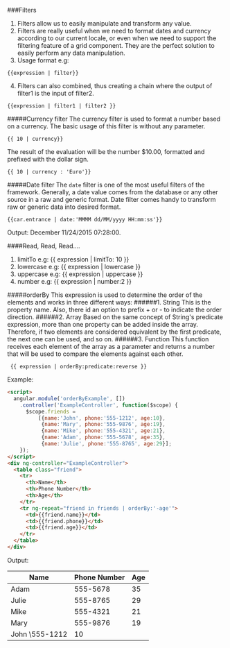 ###Filters
1. Filters allow us to easily manipulate and transform any value.
2. Filters are really useful when we need to format dates and currency according to our current locale, or even when we need to support the filtering feature of a grid component. They are the perfect solution to easily perform any data manipulation.
3. Usage format e.g:
```
{{expression | filter}}
```
4. Filters can also combined, thus creating a chain where the output of filter1 is the input of filter2.
```
{{expression | filter1 | filter2 }}
```
#####Currency filter
The currency filter is used to format a number based on a currency. The basic usage of this filter is  without any parameter.
```
{{ 10 | currency}}
```
The result of the evaluation will be the number $10.00, formatted and prefixed with the dollar sign. 
```
{{ 10 | currency : 'Euro'}}
```
#####Date filter
The ``date`` filter is one of the most useful filters of the framework. Generally, a date value comes from the database or any other source in a raw and generic format. Date filter comes handy to transform raw or generic data into desired format.
```
{{car.entrance | date:'MMMM dd/MM/yyyy HH:mm:ss'}}
```
Output: December 11/24/2015 07:28:00.

####Read, Read, Read....
1. limitTo    e.g: {{ expression | limitTo: 10 }}
2. lowercase  e.g: {{ expression | lowercase }}
3. uppercase  e.g: {{ expression | uppercase }}
4. number     e.g: {{ expression | number:2 }}

#####orderBy
This expression is used to determine the order of the elements and works in three different ways:
######1. String
This is the property name. Also, there id an option to prefix + or - to indicate the order direction. 
######2. Array
Based on the same concept of String's predicate expression, more than one property can be added inside the array. Therefore, if two elements are considered equivalent by the first predicate, the next one can be used, and so on.
######3. Function
This function receives each element of the array as a parameter and returns a number that will be used to compare the elements against each other.

```
 {{ expression | orderBy:predicate:reverse }}
```


Example:

```html
<script>
  angular.module('orderByExample', [])
    .controller('ExampleController', function($scope) {
      $scope.friends =
          [{name:'John', phone:'555-1212', age:10},
           {name:'Mary', phone:'555-9876', age:19},
           {name:'Mike', phone:'555-4321', age:21},
           {name:'Adam', phone:'555-5678', age:35},
           {name:'Julie', phone:'555-8765', age:29}];
    });
</script>
<div ng-controller="ExampleController">
  <table class="friend">
    <tr>
      <th>Name</th>
      <th>Phone Number</th>
      <th>Age</th>
    </tr>
    <tr ng-repeat="friend in friends | orderBy:'-age'">
      <td>{{friend.name}}</td>
      <td>{{friend.phone}}</td>
      <td>{{friend.age}}</td>
    </tr>
  </table>
</div>
```
Output:

|Name	|Phone Number	|Age|
|-------|---------------|---|
|Adam	|555-5678	|35|
|Julie	|555-8765	|29|
|Mike	|555-4321	|21|
|Mary	|555-9876	|19|
|John	\555-1212	|10|